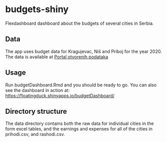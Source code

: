 # budgets-shiny
Flexdashboard dashboard about the budgets of several cities in Serbia.

## Data
The app uses budget data for Kragujevac, Niš and Priboj for the year 2020. The data is available at [Portal otvorenih podataka](https://data.gov.rs/sr/search/?q=%D0%B1%D1%83%D1%9F%D0%B5%D1%82) 

## Usage
Run budgetDashboard.Rmd and you should be ready to go.
You can also see the dashboard in action at: <https://floatingduck.shinyapps.io/budgetDashboard/> 

## Directory structure
The data directory contains both the raw data for individual cities in the form excel tables, and the earnings and expenses for all of the cities in prihodi.csv, and rashodi.csv.  
